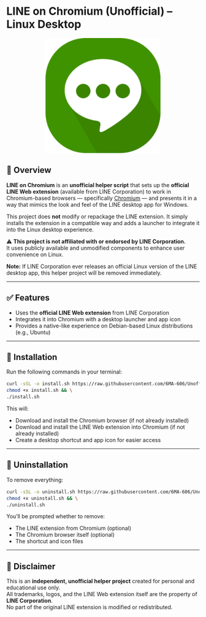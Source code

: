 # LINE on Chromium (Unofficial) – Linux Desktop

<div align="center">
  <img src="https://raw.githubusercontent.com/6MA-606/Unofficial-LINE-on-Chromium/main/assets/line-chromium.png" alt="LINE on Chromium" width="300"/>
</div>

## 📌 Overview

**LINE on Chromium** is an **unofficial helper script** that sets up the **official LINE Web extension** (available from LINE Corporation) to work in Chromium-based browsers — specifically [Chromium](https://www.chromium.org/chromium-projects/) — and presents it in a way that mimics the look and feel of the LINE desktop app for Windows.

This project does **not** modify or repackage the LINE extension. It simply installs the extension in a compatible way and adds a launcher to integrate it into the Linux desktop experience.

⚠️ **This project is not affiliated with or endorsed by LINE Corporation.**  
It uses publicly available and unmodified components to enhance user convenience on Linux.

**Note:** If LINE Corporation ever releases an official Linux version of the LINE desktop app, this helper project will be removed immediately.

---

## ✅ Features

- Uses the **official LINE Web extension** from LINE Corporation
- Integrates it into Chromium with a desktop launcher and app icon
- Provides a native-like experience on Debian-based Linux distributions (e.g., Ubuntu)

---

## 🚀 Installation

Run the following commands in your terminal:

```bash
curl -sSL -o install.sh https://raw.githubusercontent.com/6MA-606/Unofficial-LINE-on-Chromium/refs/heads/main/install.sh && \
chmod +x install.sh && \
./install.sh
```

This will:
- Download and install the Chromium browser (if not already installed)
- Download and install the LINE Web extension into Chromium (if not already installed)
- Create a desktop shortcut and app icon for easier access

---

## 🧹 Uninstallation

To remove everything:

```bash
curl -sSL -o uninstall.sh https://raw.githubusercontent.com/6MA-606/Unofficial-LINE-on-Chromium/refs/heads/main/uninstall.sh && \
chmod +x uninstall.sh && \
./uninstall.sh
```

You’ll be prompted whether to remove:

- The LINE extension from Chromium (optional)  
- The Chromium browser itself (optional)  
- The shortcut and icon files  

---

## 📎 Disclaimer

This is an **independent, unofficial helper project** created for personal and educational use only.  
All trademarks, logos, and the LINE Web extension itself are the property of **LINE Corporation**.  
No part of the original LINE extension is modified or redistributed.
